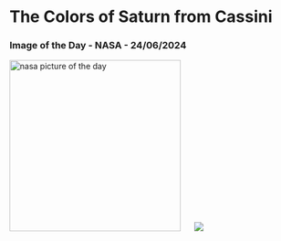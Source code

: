 # The Colors of Saturn from Cassini
### Image of the Day - NASA - 24/06/2024
<img src="https://apod.nasa.gov/apod/image/2406/SaturnColors_CassiniSchmidt_960.jpg" alt="nasa picture of the day" width="300"/>&nbsp; &nbsp; &nbsp; <img src="https://github-readme-streak-stats.herokuapp.com/?user=tempo-riz&theme=radical" >



  
 
 
 
 
 
 
 
 
 
 
 
 
 
 
 
 
 
 
 
 
 
 
 
 
 
 
 
 
 
 
 
 
 
